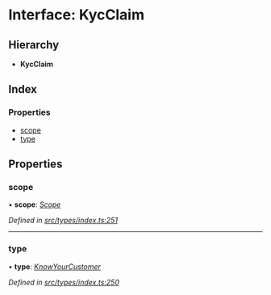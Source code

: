 # Interface: KycClaim

## Hierarchy

* **KycClaim**

## Index

### Properties

* [scope](kycclaim.md#scope)
* [type](kycclaim.md#type)

## Properties

###  scope

• **scope**: *[Scope](scope.md)*

*Defined in [src/types/index.ts:251](https://github.com/PolymathNetwork/polymesh-sdk/blob/4f2fd432/src/types/index.ts#L251)*

___

###  type

• **type**: *[KnowYourCustomer](../enums/claimtype.md#knowyourcustomer)*

*Defined in [src/types/index.ts:250](https://github.com/PolymathNetwork/polymesh-sdk/blob/4f2fd432/src/types/index.ts#L250)*
